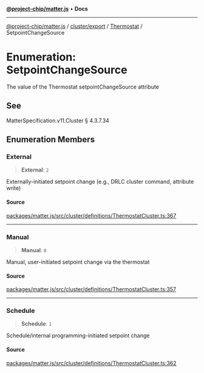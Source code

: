 [**@project-chip/matter.js**](../../../../../README.md) • **Docs**

***

[@project-chip/matter.js](../../../../../modules.md) / [cluster/export](../../../README.md) / [Thermostat](../README.md) / SetpointChangeSource

# Enumeration: SetpointChangeSource

The value of the Thermostat setpointChangeSource attribute

## See

MatterSpecification.v11.Cluster § 4.3.7.34

## Enumeration Members

### External

> **External**: `2`

Externally-initiated setpoint change (e.g., DRLC cluster command, attribute write)

#### Source

[packages/matter.js/src/cluster/definitions/ThermostatCluster.ts:367](https://github.com/project-chip/matter.js/blob/7a8cbb56b87d4ccf34bec5a9a95ab40a1711324f/packages/matter.js/src/cluster/definitions/ThermostatCluster.ts#L367)

***

### Manual

> **Manual**: `0`

Manual, user-initiated setpoint change via the thermostat

#### Source

[packages/matter.js/src/cluster/definitions/ThermostatCluster.ts:357](https://github.com/project-chip/matter.js/blob/7a8cbb56b87d4ccf34bec5a9a95ab40a1711324f/packages/matter.js/src/cluster/definitions/ThermostatCluster.ts#L357)

***

### Schedule

> **Schedule**: `1`

Schedule/internal programming-initiated setpoint change

#### Source

[packages/matter.js/src/cluster/definitions/ThermostatCluster.ts:362](https://github.com/project-chip/matter.js/blob/7a8cbb56b87d4ccf34bec5a9a95ab40a1711324f/packages/matter.js/src/cluster/definitions/ThermostatCluster.ts#L362)
